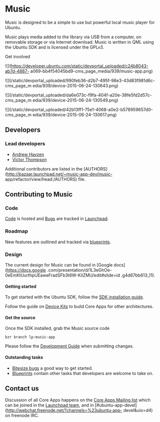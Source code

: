





# Music

Music is designed to be a simple to use but powerful local music player for
Ubuntu.

Music plays media added to the library via USB from a computer, on removable
storage or via Internet download. Music is written in QML using the Ubuntu SDK
and is licensed under the GPLv3.

Get involved

![](https://developer.ubuntu.com/static/devportal_uploaded/c24b8043-ab7d-4887-
a069-bb4f54045bd9-cms_page_media/939/music-app.png)





![](/static/devportal_uploaded/990feb36-d2b7-495f-98e3-43d83f981d6c-cms_page_m
edia/939/device-2015-06-24-130643.png)

![](/static/devportal_uploaded/da6e073c-f9fa-404f-a20e-38fe5fd2d57c-cms_page_m
edia/939/device-2015-06-24-130549.png)

![](/static/devportal_uploaded/42b13ff1-75e1-4068-a0e2-b578959657d0-cms_page_m
edia/939/device-2015-06-24-130617.png)





## Developers

### Lead developers

  * [Andrew Hayzen](https://launchpad.net/~ahayzen)
  * [Victor Thompson](https://launchpad.net/~vthompson)

Additional contributors are listed in the
[AUTHORS](http://bazaar.launchpad.net/~music-app-dev/music-
app/refactor/view/head:/AUTHORS) file.

####

## Contributing to Music

### Code

[Code](https://code.launchpad.net/music-app) is hosted and
[Bugs](https://bugs.launchpad.net/music-app) are tracked in
[Launchpad](https://launchpad.net/music-app).

### Roadmap

New features are outlined and tracked via
[blueprints](https://blueprints.launchpad.net/music-app).

### Design

The current design for Music can be found in [Google docs](https://docs.google
.com/presentation/d/1L3eGhOe-0eEmKtUurthpUEaweFradSFb3t6W-KiIZMU/edit#slide=id
.g4d67bb613_11).

#### Getting started

To get started with the Ubuntu SDK, follow the [SDK installation
guide](https://developer.ubuntu.com/en/start/ubuntu-sdk/installing-the-sdk/).

Follow the guide on [Device
Kits](https://developer.ubuntu.com/en/start/ubuntu-sdk/using-device-kits/) to
build Core Apps for other architectures.

#### Get the source

Once the SDK installed, grab the Music source code

    bzr branch lp:music-app

Please follow the [Development
Guide](https://wiki.ubuntu.com/Touch/CoreApps/DevelopmentGuide) when
submitting changes.

#### Outstanding tasks

  * [Bitesize bugs](https://bugs.launchpad.net/music-app/+bugs?field.tag=bitesize) a good way to get started.
  * [Blueprints](https://blueprints.launchpad.net/music-app) contain other tasks that developers are welcome to take on.

## Contact us

Discussion of all Core Apps happens on the [Core Apps Mailing
list](https://lists.launchpad.net/ubuntu-touch-coreapps/) which can be joined
in the [Launchpad team](https://launchpad.net/~ubuntu-touch-coreapps), and in
[#ubuntu-app-devel](http://webchat.freenode.net/?channels=%23ubuntu-app-
devel&uio=d4) on freenode IRC.





